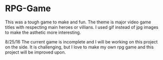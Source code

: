# RPG-Game

This was a tough game to make and fun. The theme is major video game titles with respecting main heroes or villians. I used gif instead of jpg images to make the asthetic more interesting.

8/25/16
The current game is incomplete and I will be working on this project on the side. It is challenging, but I love to make my own rpg game and this project will be improved upon. 
